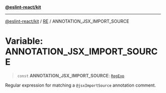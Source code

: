[**@eslint-react/kit**](../../../../README.md)

***

[@eslint-react/kit](../../../../README.md) / [RE](../README.md) / ANNOTATION\_JSX\_IMPORT\_SOURCE

# Variable: ANNOTATION\_JSX\_IMPORT\_SOURCE

> `const` **ANNOTATION\_JSX\_IMPORT\_SOURCE**: [`RegExp`](https://developer.mozilla.org/docs/Web/JavaScript/Reference/Global_Objects/RegExp)

Regular expression for matching a `@jsxImportSource` annotation comment.
